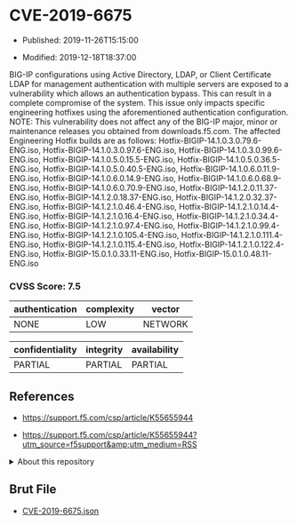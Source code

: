 # CVE-2019-6675

- Published: 2019-11-26T15:15:00

- Modified: 2019-12-18T18:37:00

BIG-IP configurations using Active Directory, LDAP, or Client Certificate LDAP for management authentication with multiple servers are exposed to a vulnerability which allows an authentication bypass. This can result in a complete compromise of the system. This issue only impacts specific engineering hotfixes using the aforementioned authentication configuration. NOTE: This vulnerability does not affect any of the BIG-IP major, minor or maintenance releases you obtained from downloads.f5.com. The affected Engineering Hotfix builds are as follows: Hotfix-BIGIP-14.1.0.3.0.79.6-ENG.iso, Hotfix-BIGIP-14.1.0.3.0.97.6-ENG.iso, Hotfix-BIGIP-14.1.0.3.0.99.6-ENG.iso, Hotfix-BIGIP-14.1.0.5.0.15.5-ENG.iso, Hotfix-BIGIP-14.1.0.5.0.36.5-ENG.iso, Hotfix-BIGIP-14.1.0.5.0.40.5-ENG.iso, Hotfix-BIGIP-14.1.0.6.0.11.9-ENG.iso, Hotfix-BIGIP-14.1.0.6.0.14.9-ENG.iso, Hotfix-BIGIP-14.1.0.6.0.68.9-ENG.iso, Hotfix-BIGIP-14.1.0.6.0.70.9-ENG.iso, Hotfix-BIGIP-14.1.2.0.11.37-ENG.iso, Hotfix-BIGIP-14.1.2.0.18.37-ENG.iso, Hotfix-BIGIP-14.1.2.0.32.37-ENG.iso, Hotfix-BIGIP-14.1.2.1.0.46.4-ENG.iso, Hotfix-BIGIP-14.1.2.1.0.14.4-ENG.iso, Hotfix-BIGIP-14.1.2.1.0.16.4-ENG.iso, Hotfix-BIGIP-14.1.2.1.0.34.4-ENG.iso, Hotfix-BIGIP-14.1.2.1.0.97.4-ENG.iso, Hotfix-BIGIP-14.1.2.1.0.99.4-ENG.iso, Hotfix-BIGIP-14.1.2.1.0.105.4-ENG.iso, Hotfix-BIGIP-14.1.2.1.0.111.4-ENG.iso, Hotfix-BIGIP-14.1.2.1.0.115.4-ENG.iso, Hotfix-BIGIP-14.1.2.1.0.122.4-ENG.iso, Hotfix-BIGIP-15.0.1.0.33.11-ENG.iso, Hotfix-BIGIP-15.0.1.0.48.11-ENG.iso

### CVSS Score: **7.5**

| authentication | complexity | vector |
| --- | --- | --- |
| NONE | LOW | NETWORK |

| confidentiality | integrity | availability |
| --- | --- | --- |
| PARTIAL | PARTIAL | PARTIAL |

## References

* https://support.f5.com/csp/article/K55655944

* https://support.f5.com/csp/article/K55655944?utm_source=f5support&amp;utm_medium=RSS

<details>
<summary>About this repository</summary> 

  This repository is part of the project [Live Hack CVE](https://github.com/Live-Hack-CVE). Main website can be found [www.live-hack.org](https://www.live-hack.org) 
  
  Made by [Sn0wAlice](https://github.com/Sn0wAlice) for the people that care about security and need to have a feed of the latest CVEs. Hope you enjoy it, don't forget to star the repo and follow me on [Twitter](https://twitter.com/Sn0wAlice) and [Github](https://github.com/Sn0wAlice). And that is my [personnal website](https://www.alice-snow.me/)

  - [Home Page](https://github.com/Live-Hack-CVE)
  - [Framework](https://github.com/Live-Hack-CVE/cve-framework)
  - [CVE database](https://github.com/Live-Hack-CVE/full_database)
  - [Changelog](https://github.com/Live-Hack-CVE/Changelog)
</details>

## Brut File

* [CVE-2019-6675.json](https://raw.githubusercontent.com/Live-Hack-CVE/full_database/main/cves/2019/CVE-2019-6675.json)

